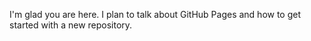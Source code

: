 I'm glad you are here. I plan to talk about GitHub Pages and how to get started with a new repository.
